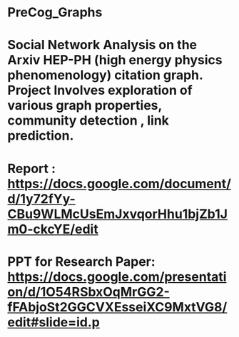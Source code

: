 # PreCog_Graphs
# Social Network Analysis on the Arxiv HEP-PH (high energy physics phenomenology) citation graph. Project Involves exploration of various graph properties, community detection , link prediction.
# Report : https://docs.google.com/document/d/1y72fYy-CBu9WLMcUsEmJxvqorHhu1bjZb1Jm0-ckcYE/edit
# PPT for Research Paper: https://docs.google.com/presentation/d/1O54RSbxOqMrGG2-fFAbjoSt2GGCVXEsseiXC9MxtVG8/edit#slide=id.p

